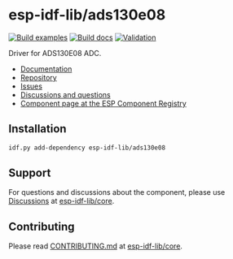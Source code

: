 # esp-idf-lib/ads130e08

[![Build examples](https://github.com/esp-idf-lib/ads130e08/actions/workflows//build.yml/badge.svg)](https://github.com/esp-idf-lib/ads130e08/actions/workflows//build.yml)
[![Build docs](https://github.com/esp-idf-lib/ads130e08/actions/workflows//build-docs.yml/badge.svg)](https://github.com/esp-idf-lib/ads130e08/actions/workflows//build-docs.yml)
[![Validation](https://github.com/esp-idf-lib/ads130e08/actions/workflows//validate-component.yml/badge.svg)](https://github.com/esp-idf-lib/ads130e08/actions/workflows//validate-component.yml)

Driver for ADS130E08 ADC.

* [Documentation](https://esp-idf-lib.github.io/ads130e08/)
* [Repository](https://github.com/esp-idf-lib/ads130e08)
* [Issues](https://github.com/esp-idf-lib/ads130e08/issues)
* [Discussions and questions](https://github.com/esp-idf-lib/core/discussions)
* [Component page at the ESP Component Registry](https://components.espressif.com/components/esp-idf-lib/ads130e08)

## Installation

```sh
idf.py add-dependency esp-idf-lib/ads130e08
```

## Support

For questions and discussions about the component, please use
[Discussions](https://github.com/esp-idf-lib/core/discussions)
at [esp-idf-lib/core](https://github.com/esp-idf-lib/core).

## Contributing

Please read [CONTRIBUTING.md](https://github.com/esp-idf-lib/core/blob/main/CONTRIBUTING.md)
at [esp-idf-lib/core](https://github.com/esp-idf-lib/core).
